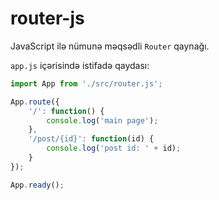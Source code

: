 # router-js

JavaScript ilə nümunə məqsədli `Router` qaynağı.

`app.js` içərisində istifadə qaydası:

```javascript
import App from './src/router.js';

App.route({
    '/': function() {
        console.log('main page');
    },
    '/post/{id}': function(id) {
        console.log('post id: ' + id);
    }
});

App.ready();
```